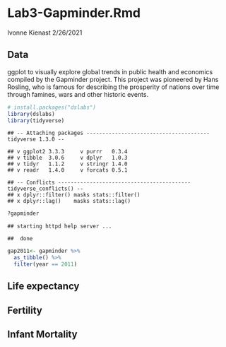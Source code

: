 Lab3-Gapminder.Rmd
================
Ivonne Kienast
2/26/2021

## Data

ggplot to visually explore global trends in public health and economics
compiled by the Gapminder project. This project was pioneered by Hans
Rosling, who is famous for describing the prosperity of nations over
time through famines, wars and other historic events.

``` r
# install.packages("dslabs")
library(dslabs)
library(tidyverse)
```

    ## -- Attaching packages --------------------------------------- tidyverse 1.3.0 --

    ## v ggplot2 3.3.3     v purrr   0.3.4
    ## v tibble  3.0.6     v dplyr   1.0.3
    ## v tidyr   1.1.2     v stringr 1.4.0
    ## v readr   1.4.0     v forcats 0.5.1

    ## -- Conflicts ------------------------------------------ tidyverse_conflicts() --
    ## x dplyr::filter() masks stats::filter()
    ## x dplyr::lag()    masks stats::lag()

``` r
?gapminder
```

    ## starting httpd help server ...

    ##  done

``` r
gap2011<- gapminder %>%
  as_tibble() %>%
  filter(year == 2011)
```

## Life expectancy

## Fertility

## Infant Mortality
